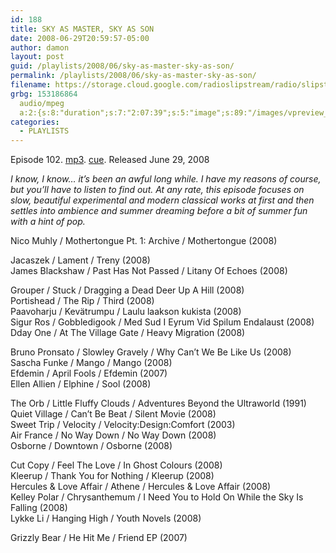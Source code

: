 ```yaml
---
id: 188
title: SKY AS MASTER, SKY AS SON
date: 2008-06-29T20:59:57-05:00
author: damon
layout: post
guid: /playlists/2008/06/sky-as-master-sky-as-son/
permalink: /playlists/2008/06/sky-as-master-sky-as-son/
filename: https://storage.cloud.google.com/radioslipstream/radio/slipstream-102.mp3
grbg: 153186864
  audio/mpeg
  a:2:{s:8:"duration";s:7:"2:07:39";s:5:"image";s:89:"/images/vpreview_center.png";}
categories:
  - PLAYLISTS
---
```


Episode 102. [mp3](https://storage.cloud.google.com/radioslipstream/radio/slipstream-102.mp3). [cue](https://storage.cloud.google.com/radioslipstream/radio/slipstream-102.cue). Released June 29, 2008

_I know, I know… it’s been an awful long while. I have my reasons of course, but you’ll have to listen to find out. At any rate, this episode focuses on slow, beautiful experimental and modern classical works at first and then settles into ambience and summer dreaming before a bit of summer fun with a hint of pop._

Nico Muhly / Mothertongue Pt. 1: Archive / Mothertongue (2008)

Jacaszek / Lament / Treny (2008)  
James Blackshaw / Past Has Not Passed / Litany Of Echoes (2008)

Grouper / Stuck / Dragging a Dead Deer Up A Hill (2008)  
Portishead / The Rip / Third (2008)  
Paavoharju / Kevätrumpu / Laulu laakson kukista (2008)  
Sigur Ros / Gobbledigook / Med Sud I Eyrum Vid Spilum Endalaust (2008)  
Dday One / At The Village Gate / Heavy Migration (2008)

Bruno Pronsato / Slowley Gravely / Why Can’t We Be Like Us (2008)  
Sascha Funke / Mango / Mango (2008)  
Efdemin / April Fools / Efdemin (2007)  
Ellen Allien / Elphine / Sool (2008)

The Orb / Little Fluffy Clouds / Adventures Beyond the Ultraworld (1991)  
Quiet Village / Can’t Be Beat / Silent Movie (2008)  
Sweet Trip / Velocity / Velocity:Design:Comfort (2003)  
Air France / No Way Down / No Way Down (2008)  
Osborne / Downtown / Osborne (2008)

Cut Copy / Feel The Love / In Ghost Colours (2008)  
Kleerup / Thank You for Nothing / Kleerup (2008)  
Hercules & Love Affair / Athene / Hercules & Love Affair (2008)  
Kelley Polar / Chrysanthemum / I Need You to Hold On While the Sky Is Falling (2008)  
Lykke Li / Hanging High / Youth Novels (2008)

Grizzly Bear / He Hit Me / Friend EP (2007)
